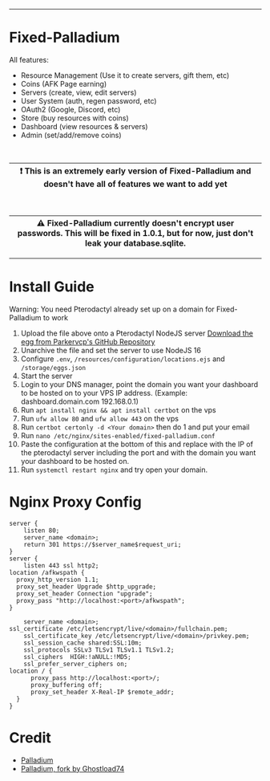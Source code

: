 
<hr>

# Fixed-Palladium

All features:
- Resource Management (Use it to create servers, gift them, etc)
- Coins (AFK Page earning)
- Servers (create, view, edit servers)
- User System (auth, regen password, etc)
- OAuth2 (Google, Discord, etc)
- Store (buy resources with coins)
- Dashboard (view resources & servers)
- Admin (set/add/remove coins)

<br>

| :exclamation:  This is an extremely early version of Fixed-Palladium and doesn't have all of features we want to add yet                                   |
|------------------------------------------------------------------------------------------------------------------------------------------------------|

<br>

| :warning:  Fixed-Palladium currently doesn't encrypt user passwords. This will be fixed in 1.0.1, but for now, just don't leak your database.sqlite.       |
|------------------------------------------------------------------------------------------------------------------------------------------------------|

<hr>

# Install Guide

Warning: You need Pterodactyl already set up on a domain for Fixed-Palladium to work
1. Upload the file above onto a Pterodactyl NodeJS server [Download the egg from Parkervcp's GitHub Repository](https://github.com/parkervcp/eggs/blob/master/generic/nodejs/egg-node-js-generic.json)
2. Unarchive the file and set the server to use NodeJS 16
3. Configure `.env`, `/resources/configuration/locations.ejs` and `/storage/eggs.json`
4. Start the server
5. Login to your DNS manager, point the domain you want your dashboard to be hosted on to your VPS IP address. (Example: dashboard.domain.com 192.168.0.1)
6. Run `apt install nginx && apt install certbot` on the vps
7. Run `ufw allow 80` and `ufw allow 443` on the vps
8. Run `certbot certonly -d <Your domain>` then do 1 and put your email
9. Run `nano /etc/nginx/sites-enabled/fixed-palladium.conf`
10. Paste the configuration at the bottom of this and replace with the IP of the pterodactyl server including the port and with the domain you want your dashboard to be hosted on.
11. Run `systemctl restart nginx` and try open your domain.

# Nginx Proxy Config
```Nginx
server {
    listen 80;
    server_name <domain>;
    return 301 https://$server_name$request_uri;
}
server {
    listen 443 ssl http2;
location /afkwspath {
  proxy_http_version 1.1;
  proxy_set_header Upgrade $http_upgrade;
  proxy_set_header Connection "upgrade";
  proxy_pass "http://localhost:<port>/afkwspath";
}
    
    server_name <domain>;
ssl_certificate /etc/letsencrypt/live/<domain>/fullchain.pem;
    ssl_certificate_key /etc/letsencrypt/live/<domain>/privkey.pem;
    ssl_session_cache shared:SSL:10m;
    ssl_protocols SSLv3 TLSv1 TLSv1.1 TLSv1.2;
    ssl_ciphers  HIGH:!aNULL:!MD5;
    ssl_prefer_server_ciphers on;
location / {
      proxy_pass http://localhost:<port>/;
      proxy_buffering off;
      proxy_set_header X-Real-IP $remote_addr;
  }
}
```

# Credit
- [Palladium](https://github.com/PalladiumDashboard/Palladium)
- [Palladium, fork by Ghostload74](https://github.com/Ghostload74/Palladium)

